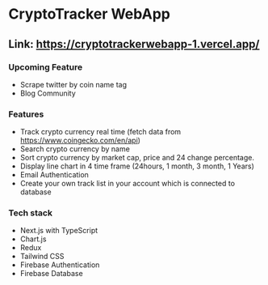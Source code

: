 # CryptoTracker WebApp

## Link: https://cryptotrackerwebapp-1.vercel.app/

### Upcoming Feature
- Scrape twitter by coin name tag
- Blog Community

### Features
- Track crypto currency real time (fetch data from https://www.coingecko.com/en/api)
- Search crypto currency by name
- Sort crypto currency by market cap, price and 24 change percentage.
- Display line chart in 4 time frame (24hours, 1 month, 3 month, 1 Years)
- Email Authentication
- Create your own track list in your account which is connected to database

### Tech stack
- Next.js with TypeScript
- Chart.js
- Redux
- Tailwind CSS
- Firebase Authentication
- Firebase Database